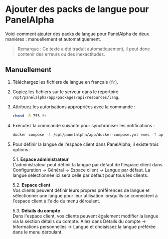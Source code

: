 # Ajouter des packs de langue pour PanelAlpha

Voici comment ajouter des packs de langue pour PanelAlpha de deux manières : manuellement et automatiquement.

> Remarque : Ce texte a été traduit automatiquement, il peut donc contenir des erreurs ou des inexactitudes.

## Manuellement

1. Téléchargez les fichiers de langue en français (`fr`).
2. Copiez les fichiers sur le serveur dans le répertoire `/opt/panelalpha/app/packages/api/resources/lang`.
3. Attribuez les autorisations appropriées avec la commande :
   ```sh
   chmod -R 755 fr
   ```
4. Exécutez la commande suivante pour synchroniser les notifications :
    ```sh
    docker compose -f /opt/panelalpha/app/docker-compose.yml exec -T api php artisan notifications:sync
    ```
5. Pour définir la langue de l'espace client dans PanelAlpha, il existe trois options :

    5.1. <b>Espace administrateur</b> <br> L'administrateur peut définir la langue par défaut de l'espace client dans Configuration → Général → Espace client → Langue par défaut. La langue sélectionnée ici sera celle par défaut pour tous les clients.

    5.2. <b>Espace client</b> <br> Vos clients peuvent définir leurs propres préférences de langue et sélectionner une langue pour leur utilisation lorsqu'ils se connectent à l'espace client à l'aide du menu déroulant.

    5.3. <b>Détails du compte</b> <br> Dans l'espace client, vos clients peuvent également modifier la langue via la section détails du compte. Allez dans Détails du compte → Informations personnelles → Langue et choisissez la langue préférée dans le menu déroulant.